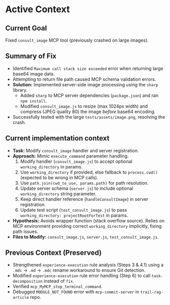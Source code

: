 # Active Context

## Current Goal
Fixed `consult_image` MCP tool (previously crashed on large images).

## Summary of Fix
- Identified `Maximum call stack size exceeded` error when returning large base64 image data.
- Attempting to return file path caused MCP schema validation errors.
- **Solution:** Implemented server-side image processing using the `sharp` library.
  - Added `sharp` to MCP server dependencies (`package.json`) and ran `npm install`.
  - Modified `consult_image.js` to resize (max 1024px width) and compress (JPEG quality 80) the image *before* base64 encoding.
- Successfully tested with the large `tests/assets/image.png`, resolving the crash.

## Current implementation context
-   **Task:** Modify `consult_image` handler and server registration.
-   **Approach:** Mimic `execute_command` parameter handling.
    1.  Modify handler (`consult_image.js`) to accept optional `working_directory` in params.
    2.  Use `working_directory` if provided, else fallback to `process.cwd()` (expected to be wrong in MCP calls).
    3.  Use `path.join(cwd_to_use, params.path)` for path resolution.
    4.  Update server schema (`server.js`) to include optional `working_directory` string parameter.
    5.  Keep direct handler reference (`handleConsultImage`) in server registration.
    6.  Update test script (`test_consult_image.js`) to pass `working_directory: projectRootForTest` in params.
-   **Hypothesis:** Avoids wrapper function (stack overflow source). Relies on MCP environment providing correct `working_directory` implicitly, fixing path issues.
-   **Files to Modify:** `consult_image.js`, `server.js`, `test_consult_image.js`.

## Previous Context (Preserved)
- Strengthened `experience-execution` rule analysis (Steps 3 & 4.1) using a `.mdc` -> `.md` -> `.mdc` rename workaround to ensure Git detection.
- Modified `experience-execution` rule error handling (Step 6) to call `task-decomposition` instead of `fix`.
- Verified `mcp_MyMCP_stop_terminal_command`.
- Debugged `MODULE_NOT_FOUND` error with `mcp-commit-server` in `trail-rag-article` repo.